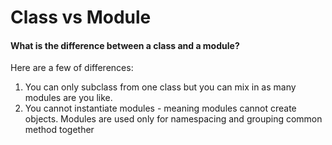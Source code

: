 # Class vs Module
#### What is the difference between a class and a module?

Here are a few of differences:
1. You can only subclass from one class but you can mix in as many modules are you like.
2. You cannot instantiate modules - meaning modules cannot create objects. Modules are used only for namespacing and grouping common method together
